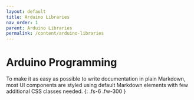 ```yaml
---
layout: default
title: Arduino Libraries
nav_order: 1
parent: Arduino Libraries
permalink: /content/arduino-libraries
---
```


# Arduino Programming

To make it as easy as possible to write documentation in plain Markdown, most UI components are styled using default Markdown elements with few additional CSS classes needed.
{: .fs-6 .fw-300 }
